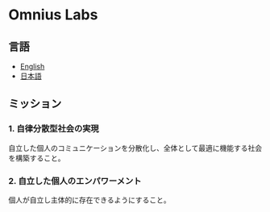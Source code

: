 # Omnius Labs

## 言語

- [English](/en)
- [日本語](/ja)

## ミッション

### 1. 自律分散型社会の実現

自立した個人のコミュニケーションを分散化し、全体として最適に機能する社会を構築すること。

### 2. 自立した個人のエンパワーメント

個人が自立し主体的に存在できるようにすること。
